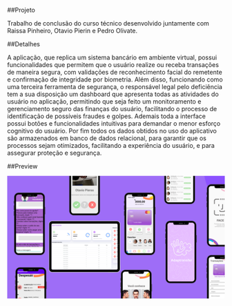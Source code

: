 ##Projeto 

Trabalho de conclusão do curso técnico desenvolvido juntamente com Raissa Pinheiro, Otavio Pierin e Pedro Olivate. 

##Detalhes

A aplicação, que replica um sistema bancário em ambiente virtual, possui funcionalidades que permitem que o usuário realize ou receba transações de maneira segura, com validações de reconhecimento facial do remetente e confirmação de integridade por biometria. Além disso, funcionando como uma terceira ferramenta de segurança, o responsável legal pelo deficiência tem a sua disposição um dashboard que apresenta todas as atividades do usuário no aplicação, permitindo que seja feito um monitoramento e gerenciamento seguro das finanças do usuário, facilitando o processo de identificação de possíveis fraudes e golpes. Ademais toda a interface possui botões e funcionalidades intuitivas para demandar o menor esforço cognitivo do usuário. Por fim todos os dados obtidos no uso do aplicativo são armazenados em banco de dados relacional, para garantir que os processos sejam otimizados, facilitando a experiência do usuário, e para assegurar proteção e segurança.


##Preview

<img src="./img/Adaptransfer.png" alt="Adaptransfer Web e Mobile">
